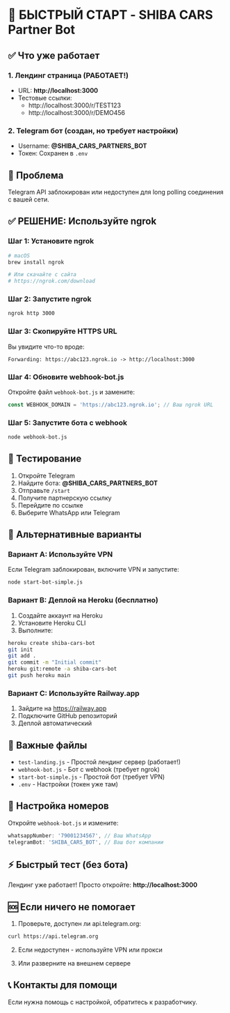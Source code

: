 # 🚀 БЫСТРЫЙ СТАРТ - SHIBA CARS Partner Bot

## ✅ Что уже работает

### 1. **Лендинг страница** (РАБОТАЕТ!)
- URL: **http://localhost:3000**
- Тестовые ссылки:
  - http://localhost:3000/r/TEST123
  - http://localhost:3000/r/DEMO456

### 2. **Telegram бот** (создан, но требует настройки)
- Username: **@SHIBA_CARS_PARTNERS_BOT**
- Токен: Сохранен в `.env`

## 🔴 Проблема
Telegram API заблокирован или недоступен для long polling соединения с вашей сети.

## ✅ РЕШЕНИЕ: Используйте ngrok

### Шаг 1: Установите ngrok
```bash
# macOS
brew install ngrok

# Или скачайте с сайта
# https://ngrok.com/download
```

### Шаг 2: Запустите ngrok
```bash
ngrok http 3000
```

### Шаг 3: Скопируйте HTTPS URL
Вы увидите что-то вроде:
```
Forwarding: https://abc123.ngrok.io -> http://localhost:3000
```

### Шаг 4: Обновите webhook-bot.js
Откройте файл `webhook-bot.js` и замените:
```javascript
const WEBHOOK_DOMAIN = 'https://abc123.ngrok.io'; // Ваш ngrok URL
```

### Шаг 5: Запустите бота с webhook
```bash
node webhook-bot.js
```

## 📱 Тестирование

1. Откройте Telegram
2. Найдите бота: **@SHIBA_CARS_PARTNERS_BOT**
3. Отправьте `/start`
4. Получите партнерскую ссылку
5. Перейдите по ссылке
6. Выберите WhatsApp или Telegram

## 🎯 Альтернативные варианты

### Вариант A: Используйте VPN
Если Telegram заблокирован, включите VPN и запустите:
```bash
node start-bot-simple.js
```

### Вариант B: Деплой на Heroku (бесплатно)
1. Создайте аккаунт на Heroku
2. Установите Heroku CLI
3. Выполните:
```bash
heroku create shiba-cars-bot
git init
git add .
git commit -m "Initial commit"
heroku git:remote -a shiba-cars-bot
git push heroku main
```

### Вариант C: Используйте Railway.app
1. Зайдите на https://railway.app
2. Подключите GitHub репозиторий
3. Деплой автоматический

## 📝 Важные файлы

- `test-landing.js` - Простой лендинг сервер (работает!)
- `webhook-bot.js` - Бот с webhook (требует ngrok)
- `start-bot-simple.js` - Простой бот (требует VPN)
- `.env` - Настройки (токен уже там)

## 🔧 Настройка номеров

Откройте `webhook-bot.js` и измените:
```javascript
whatsappNumber: '79001234567', // Ваш WhatsApp
telegramBot: 'SHIBA_CARS_BOT', // Ваш бот компании
```

## ⚡ Быстрый тест (без бота)

Лендинг уже работает! Просто откройте:
**http://localhost:3000**

## 🆘 Если ничего не помогает

1. Проверьте, доступен ли api.telegram.org:
```bash
curl https://api.telegram.org
```

2. Если недоступен - используйте VPN или прокси

3. Или разверните на внешнем сервере

## 📞 Контакты для помощи

Если нужна помощь с настройкой, обратитесь к разработчику.